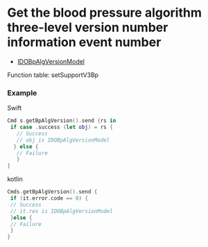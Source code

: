 # Get the blood pressure algorithm three-level version number information event number 
* [IDOBpAlgVersionModel](../model/IDOBpAlgVersionModel.md) 

Function table: setSupportV3Bp

### Example 

Swift
```swift
Cmd s.getBpAlgVersion().send {rs in
 if case .success (let obj) = rs {
   // Success
   // obj is IDOBpAlgVersionModel
  } else {
   // Failure
   }
} 
```

kotlin
```kotlin
Cmds.getBpAlgVersion().send {
 if (it.error.code == 0) {
 // Success
 // it.res is IDOBpAlgVersionModel
 }else {
 // Failure
 }
}
```
